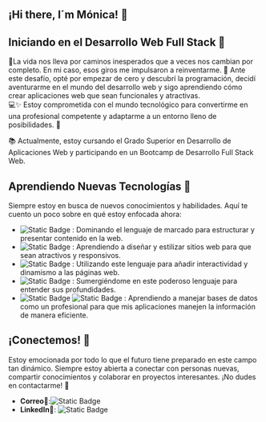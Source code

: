 ##  ¡Hi there, I´m Mónica! 👋

## Iniciando en el Desarrollo Web Full Stack 🌟

 🌟La vida nos lleva por caminos inesperados que a veces nos cambian por completo. En mi caso, esos giros me impulsaron a reinventarme.
 🎢 Ante este desafío, opté por empezar de cero y descubrí la programación, decidí aventurarme en el mundo del desarrollo web y sigo aprendiendo cómo crear aplicaciones web que sean funcionales y atractivas.  
 💻✨ Estoy comprometida con el mundo tecnológico para convertirme en una profesional competente y adaptarme a un entorno lleno de posibilidades. 🚀

📚 Actualmente, estoy cursando el Grado Superior en Desarrollo de Aplicaciones Web y participando en un Bootcamp de Desarrollo Full Stack Web.


## Aprendiendo Nuevas Tecnologías 🚀

Siempre estoy en busca de nuevos conocimientos y habilidades. Aquí te cuento un poco sobre en qué estoy enfocada ahora:

- ![Static Badge](https://img.shields.io/badge/HTML-%23E34F26?style=for-the-badge&logo=html5&logoColor=white&logoSize=auto)
: Dominando el lenguaje de marcado para estructurar y presentar contenido en la web.
- ![Static Badge](https://img.shields.io/badge/CSS3-%231572B6?style=for-the-badge&logo=CSS3&logoColor=white&logoSize=auto)
: Aprendiendo a diseñar y estilizar sitios web para que sean atractivos y responsivos.
- ![Static Badge](https://img.shields.io/badge/JAVASCRIPT-%23F7DF1E?style=for-the-badge&logo=JavaScript&logoColor=%23F7DF1E&logoSize=auto&color=black)
: Utilizando este lenguaje para añadir interactividad y dinamismo a las páginas web.
- ![Static Badge](https://img.shields.io/badge/java-red?style=for-the-badge&logo=java&logoColor=%23F7DF1E&logoSize=auto)
: Sumergiéndome en este poderoso lenguaje para entender sus profundidades.
- ![Static Badge](https://img.shields.io/badge/postSQL-%234169E1?style=for-the-badge&logo=postgreSql&logoColor=%234169E1&logoSize=auto&labelColor=white&color=%234169E1)
![Static Badge](https://img.shields.io/badge/mySql-%234479A1?style=for-the-badge&logo=mySQL&logoColor=%234479A1&logoSize=auto&labelColor=white&color=%234479A1)
: Aprendiendo a manejar bases de datos como un profesional para que mis aplicaciones manejen la información de manera eficiente.

## ¡Conectemos! 🤝

Estoy emocionada por todo lo que el futuro tiene preparado en este campo tan dinámico. Siempre estoy abierta a conectar con personas nuevas, compartir conocimientos y colaborar en proyectos interesantes. ¡No dudes en contactarme! 🌟

- **Correo**📧:![Static Badge](https://img.shields.io/badge/gmail-%23EA4335?style=social&logo=Gmail&logoSize=auto&labelColor=red&color=white&link=monicut3%40gmail.com)
- **LinkedIn**🔗: ![Static Badge](https://img.shields.io/badge/linkedin-%230A66C2?style=social&logo=LinkedIn&logoSize=auto&labelColor=blue&color=white&link=www.linkedin.com/in/monicasernasantander)



<!--
**monicaSernaS/monicaSernaS** is a ✨ _special_ ✨ repository because its `README.md` (this file) appears on your GitHub profile.

Here are some ideas to get you started:

- 🔭 I’m currently working on ...
- 🌱 I’m currently learning ...
- 👯 I’m looking to collaborate on ...
- 🤔 I’m looking for help with ...
- 💬 Ask me about ...
- 📫 How to reach me: ...
- 😄 Pronouns: ...
- ⚡ Fun fact: ...
-->
